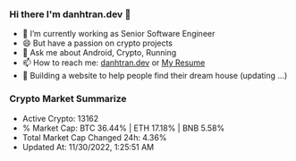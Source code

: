 ### Hi there I'm danhtran.dev 👋

- 🔭 I’m currently working as Senior Software Engineer
- 😄 But have a passion on crypto projects
- 💬 Ask me about Android, Crypto, Running 
- 📫 How to reach me: <a href="https://danhtran.dev" target="_blank">danhtran.dev</a> or <a href="Dan-Resume.pdf" target="_blank">My Resume</a>
- 🌱 Building a website to help people find their dream house (updating ...)

### Crypto Market Summarize
- Active Crypto: 13162
- % Market Cap: BTC 36.44% | ETH 17.18% | BNB 5.58%
- Total Market Cap Changed 24h: 4.36%
- Updated At: 11/30/2022, 1:25:51 AM
